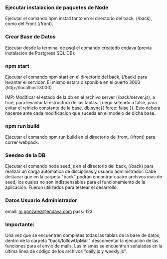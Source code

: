 ### Ejecutar instalacion de paquetes de Node
Ejecutar el comando npm install tanto en el directorio del back, (/back), como del Front (/front).

### Crear Base de Datos
Ejecutar desde la terminal de psql el comando createdb endava (previa instalacion de Postgress SQL DB).

### npm start
Ejecutar el comando npm start en el directorio del back, (/back) para levantar el servidor. El mismo estara disponible en el puerto 3000 (http://localhost:3000)

IMP: Modificar el estado de la db en el archivo server (/back/server.js), a true, para levantar la estructura de las tablas. Luego setearlo a false, para evitar el reinicio constante de la base. db.sync({ force: false }). Esto debera hacerse ante cada modificacion que suceda en el modelo de dicha base.

### npm run build
Ejecutar el comando npm run build en el directorio del front, (/front) para correr webpack.

### Seedeo de la DB
Ejecutar el comando node seed.js en el directorio del back, (/back) para realizar un carga automatica de disciplinas y usuario administrador.
Cabe destacar que en la carpeta "back" podrán encontrar cuatro archivos mas de seed, los cuales no son indispensables para el funcionamiento de la aplicación. Fueron utilizados para testear el desarrollo.

### Datos Usuario Administrador
email: m.gonzalez@endava.com pass: 123

### Importante:
Una vez que se encuentren completas todas las tablas de la base de datos, dentro de la carpeta "back/followUpMail" descomentar la ejecución de las funciones para el envìo de mails. Las mismas se encuentran señaladas en la última línea de código de los archivos "daily.js y weekly.js".
